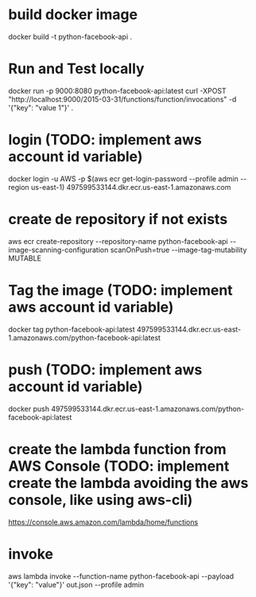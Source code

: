 # build docker image
docker build -t python-facebook-api .

# Run and Test locally
docker run -p 9000:8080  python-facebook-api:latest
curl -XPOST "http://localhost:9000/2015-03-31/functions/function/invocations" -d '{"key": "value 1"}' .

# login (TODO: implement aws account id variable)
docker login -u AWS -p $(aws ecr get-login-password --profile admin --region us-east-1) 497599533144.dkr.ecr.us-east-1.amazonaws.com

# create de repository if not exists
aws ecr create-repository --repository-name python-facebook-api --image-scanning-configuration scanOnPush=true --image-tag-mutability MUTABLE

# Tag the image (TODO: implement aws account id variable)
docker tag  python-facebook-api:latest 497599533144.dkr.ecr.us-east-1.amazonaws.com/python-facebook-api:latest

# push (TODO: implement aws account id variable)
docker push 497599533144.dkr.ecr.us-east-1.amazonaws.com/python-facebook-api:latest

# create the lambda function from AWS Console (TODO: implement create the lambda avoiding the aws console, like using aws-cli)
https://console.aws.amazon.com/lambda/home/functions

# invoke
aws lambda invoke --function-name python-facebook-api --payload '{"key": "value"}' out.json --profile admin

